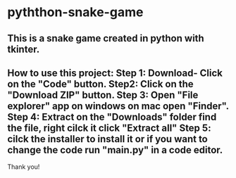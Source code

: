 # pyththon-snake-game
This is a snake game created in python with tkinter.
----------------------------------------------------
How to use this project:
Step 1:  Download- Click on the "Code" button.
Step2: Click on the "Download ZIP" button.
Step 3: Open "File explorer" app on windows on mac open "Finder".
Step 4: Extract on the "Downloads" folder find the file, right cilck it click "Extract all"
Step 5: cilck the installer to install it or if you want to change the code run "main.py" in a code editor.
-----------------------------------------------------------------------------------------------------------
Thank you!
